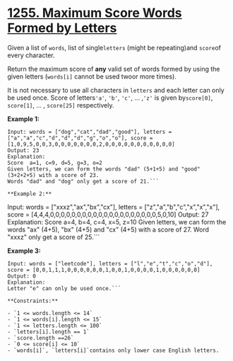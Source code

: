 # [1255. Maximum Score Words Formed by Letters](https://leetcode.com/problems/maximum-score-words-formed-by-letters/description/?envType=daily-question&envId=2024-05-24)

Given a list of `words`, list of single`letters` (might be repeating)and `score`of every character.

Return the maximum score of **any**  valid set of words formed by using the given letters (`words[i]` cannot be used twoor more times).

It is not necessary to use all characters in `letters` and each letter can only be used once. Score of letters`'a'`, `'b'`, `'c'`, ... ,`'z'` is given by`score[0]`, `score[1]`, ... , `score[25]` respectively.

**Example 1:**

```
Input: words = ["dog","cat","dad","good"], letters = ["a","a","c","d","d","d","g","o","o"], score = [1,0,9,5,0,0,3,0,0,0,0,0,0,0,2,0,0,0,0,0,0,0,0,0,0,0]
Output: 23
Explanation:
Score  a=1, c=9, d=5, g=3, o=2
Given letters, we can form the words "dad" (5+1+5) and "good" (3+2+2+5) with a score of 23.
Words "dad" and "dog" only get a score of 21.```

**Example 2:** 

```
Input: words = ["xxxz","ax","bx","cx"], letters = ["z","a","b","c","x","x","x"], score = [4,4,4,0,0,0,0,0,0,0,0,0,0,0,0,0,0,0,0,0,0,0,0,5,0,10]
Output: 27
Explanation:
Score  a=4, b=4, c=4, x=5, z=10
Given letters, we can form the words "ax" (4+5), "bx" (4+5) and "cx" (4+5) with a score of 27.
Word "xxxz" only get a score of 25.```

**Example 3:**

```
Input: words = ["leetcode"], letters = ["l","e","t","c","o","d"], score = [0,0,1,1,1,0,0,0,0,0,0,1,0,0,1,0,0,0,0,1,0,0,0,0,0,0]
Output: 0
Explanation:
Letter "e" can only be used once.```

**Constraints:** 

- `1 <= words.length <= 14`
- `1 <= words[i].length <= 15`
- `1 <= letters.length <= 100`
- `letters[i].length == 1`
- `score.length ==26`
- `0 <= score[i] <= 10`
- `words[i]`, `letters[i]`contains only lower case English letters.